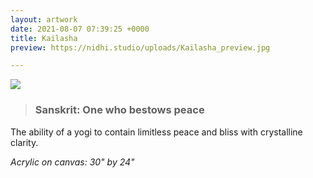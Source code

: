 ```yaml
---
layout: artwork
date: 2021-08-07 07:39:25 +0000
title: Kailasha
preview: https://nidhi.studio/uploads/Kailasha_preview.jpg

---
```

![](https://nidhi.studio/uploads/Kailasha_wm.jpg)

> ### Sanskrit: One who bestows peace

The ability of a yogi to contain limitless peace and bliss with crystalline clarity.

_Acrylic on canvas: 30" by 24"_

